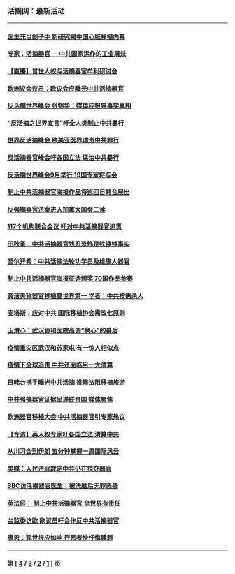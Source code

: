 ### 活摘网：最新活动
---
#### [医生充当刽子手 新研究揭中国心脏移植内幕](../../pages/nf5883/n13772291.md?11140430) 
#### [专家：活摘器官──中共国家运作的工业屠杀](../../pages/nf5883/n13761178.md?11140430) 
#### [【直播】普世人权与活摘器官牟利研讨会](../../pages/nf5883/n13425146.md?11140430) 
#### [欧洲议会议员：欧议会应曝光中共活摘器官](../../pages/nf5883/n13336571.md?11140430) 
#### [反活摘世界峰会 张锦华：媒体应报导事实真相](../../pages/nf5883/n13278502.md?11140430) 
#### [“反活摘之世界宣言”吁全人类制止中共暴行](../../pages/nf5883/n13259730.md?11140430) 
#### [世界反活摘峰会 欧美亚医界谴责中共罪行](../../pages/nf5883/n13253550.md?11140430) 
#### [反活摘器官峰会吁各国立法 惩治中共暴行](../../pages/nf5883/n13245052.md?11140430) 
#### [反活摘世界峰会9月举行 19国专家将与会](../../pages/nf5883/n13201492.md?11140430) 
#### [制止中共活摘器官海报作品将巡回日韩台展出](../../pages/nf5883/n13177791.md?11140430) 
#### [反强摘器官法案进入加拿大国会二读](../../pages/nf5883/n13033450.md?11140430) 
#### [117个机构联合会议 吁对中共活摘器官追责](../../pages/nf5883/n12775087.md?11140430) 
#### [田秋堇：中共活摘器官残忍恐怖是铁铮铮事实](../../pages/nf5883/n12702148.md?11140430) 
#### [吾尔开希：中共活摘法轮功学员及维族人器官](../../pages/nf5883/n12693197.md?11140430) 
#### [制止中共活摘器官海报征选颁奖 70国作品参赛](../../pages/nf5883/n12692050.md?11140430) 
#### [黄洁夫称器官移植要世界第一 学者：中共按需杀人](../../pages/nf5883/n12572329.md?11140430) 
#### [麦塔斯：应对中共 国际移植协会需改七原则](../../pages/nf5883/n12514711.md?11140430) 
#### [玉清心：武汉协和医院高调“换心”的幕后](../../pages/nf5883/n12298730.md?11140430) 
#### [疫情重灾区武汉和苏家屯 有一惊人相似点](../../pages/nf5883/n12150824.md?11140430) 
#### [疫情下全球追责 中共还面临另一大清算](../../pages/nf5883/n12070397.md?11140430) 
#### [日韩台携手曝光中共活摘 推修法阻移植旅游](../../pages/nf5883/n11712046.md?11140430) 
#### [中共强摘器官证据呈递联合国 媒体聚焦](../../pages/nf5883/n11546426.md?11140430) 
#### [欧洲器官移植大会 中共活摘器官引专家热议](../../pages/nf5883/n11539095.md?11140430) 
#### [【专访】英人权专家吁各国立法 清算中共](../../pages/nf5883/n11367315.md?11140430) 
#### [从川习会到伊朗 五分钟掌握一周国际风云](../../pages/nf5883/n11338520.md?11140430) 
#### [美媒：人民法庭裁定中共仍在掠夺器官](../../pages/nf5883/n11334897.md?11140430) 
#### [BBC访活摘器官医生：被洗脑后无罪恶感](../../pages/nf5883/n11335935.md?11140430) 
#### [英法庭： 制止中共活摘器官 全世界有责任](../../pages/nf5883/n11330691.md?11140430) 
#### [台监委访欧 欧议员吁合作反中共活摘器官](../../pages/nf5883/n11109190.md?11140430) 
#### [唐恩：现世报应如响 行恶者快忏悔赎罪](../../pages/nf5883/n11104016.md?11140430) 

---
#### 第 [ [4](./4.md?11140430) / [3](./3.md?11140430) / [2](./2.md?11140430) / [1](./1.md?11140430) ] 页
